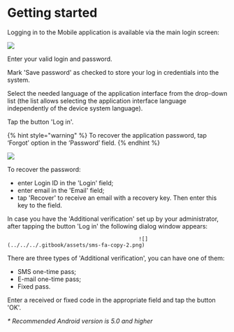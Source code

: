 # Getting started

Logging in to the Mobile application is available via the main login screen:

![](../../../.gitbook/assets/1%20%2892%29.png)

Enter your valid login and password.

Mark 'Save password' as checked to store your log in credentials into the system.

Select the needed language of the application interface from the drop-down list \(the list allows selecting the application interface language independently of the device system language\).

Tap the button 'Log in'.

{% hint style="warning" %}
To recover the application password, tap ‘Forgot’ option in the ‘Password’ field.
{% endhint %}

![](../../../.gitbook/assets/2%20%2881%29.png)

To recover the password:

* enter Login ID in the 'Login' field;
* enter email in the 'Email' field;
* tap 'Recover' to receive an email with a recovery key. Then enter this key to the field.

In case you have the 'Additional verification' set up by your administrator, after tapping the button 'Log in' the following dialog window appears:

                                              ![](../../../.gitbook/assets/sms-fa-copy-2.png) 

There are three types of 'Additional verification', you can have one of them:

* SMS one-time pass;
* E-mail one-time pass;
* Fixed pass.

Enter a received or fixed code in the appropriate field and tap the button 'OK'.

_\* Recommended Android version is 5.0 and higher_

